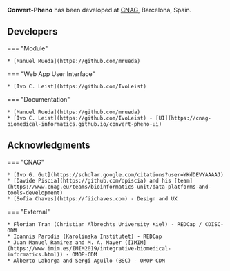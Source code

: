 **Convert-Pheno** has been developed at [CNAG](https://cnag.eu), Barcelona, Spain.

## Developers

=== "Module"

    * [Manuel Rueda](https://github.com/mrueda)

=== "Web App User Interface"

    * [Ivo C. Leist](https://github.com/IvoLeist)
  
=== "Documentation"

    * [Manuel Rueda](https://github.com/mrueda)
    * [Ivo C. Leist](https://github.com/IvoLeist) - [UI](https://cnag-biomedical-informatics.github.io/convert-pheno-ui)

## Acknowledgments

=== "CNAG"

    * [Ivo G. Gut](https://scholar.google.com/citations?user=YKdDEVYAAAAJ)
    * [Davide Piscia](https://github.com/dpiscia) and his [team](https://www.cnag.eu/teams/bioinformatics-unit/data-platforms-and-tools-development)
    * [Sofia Chaves](https://fiichaves.com) - Design and UX

=== "External"

    * Florian Tran (Christian Albrechts University Kiel) - REDCap / CDISC-ODM
    * Ioannis Parodis (Karolinska Institutet) - REDCap
    * Juan Manuel Ramirez and M. A. Mayer ([IMIM](https://www.imim.es/IMIM2019/integrative-biomedical-informatics.html)) - OMOP-CDM
    * Alberto Labarga and Sergi Aguilo (BSC) - OMOP-CDM
